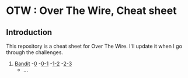 # OTW : Over The Wire, Cheat sheet

## Introduction

This repository is a cheat sheet for Over The Wire.
I'll update it when I go through the challenges.

1. [Bandit](1-Bandit)
    -[0](1-Bandit/0.md)
    -[0-1]()
    -[1-2]()
    -[2-3]()
    - ...